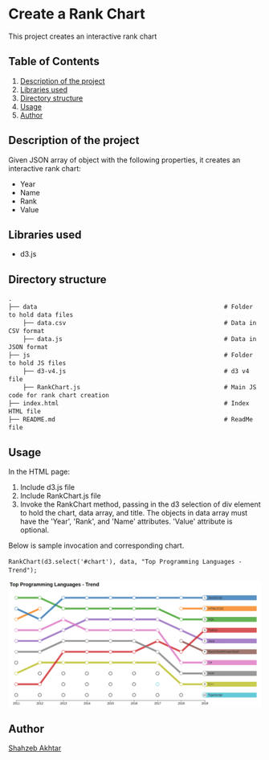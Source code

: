 # Create a Rank Chart
This project creates an interactive rank chart

## Table of Contents
<ol>
   <li><a href="#head1"> Description of the project</a>
   <li><a href="#head2"> Libraries used </a>
   <li><a href="#head3"> Directory structure </a>
   <li><a href="#head4"> Usage </a>
   <li><a href="#head5"> Author </a>
</ol>



<h2 id="head1"> Description of the project </h2>
Given JSON array of object with the following properties, it creates an interactive rank chart:
<ul>
   <li>Year
   <li>Name
   <li>Rank
   <li>Value
</ul>

<h2 id="head2"> Libraries used </h2>

<ul>
 <li> d3.js
</ul>

<h2 id="head3"> Directory structure </h2>

```
.
├── data                                                    # Folder to hold data files
    ├── data.csv                                            # Data in CSV format
    ├── data.js                                             # Data in JSON format
├── js                                                      # Folder to hold JS files
    ├── d3-v4.js                                            # d3 v4 file
    ├── RankChart.js                                        # Main JS code for rank chart creation
├── index.html                                              # Index HTML file
├── README.md                                               # ReadMe file

```

<h2 id="head4"> Usage </h2>

In the HTML page:
1. Include d3.js file
2. Include RankChart.js file
3. Invoke the RankChart method, passing in the d3 selection of div element to hold the chart, data array, and title. The objects in data array must have the 'Year', 'Rank', and 'Name' attributes. 'Value' attribute is optional.

Below is sample invocation and corresponding chart.

`RankChart(d3.select('#chart'), data, "Top Programming Languages - Trend");`

![rank_chart](screen_shots/rank_chart.png)

<h2 id="head5"> Author </h2>

[Shahzeb Akhtar](https://www.linkedin.com/in/shahzebakhtar/)
